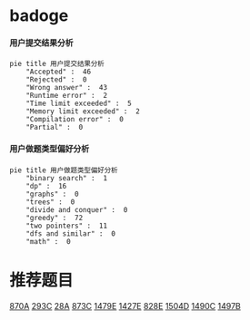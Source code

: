 # badoge

<!-- tabs:start -->



#### **用户提交结果分析**

```mermaid
pie title 用户提交结果分析
    "Accepted" :  46
    "Rejected" :  0
    "Wrong answer" :  43
    "Runtime error" :  2
    "Time limit exceeded" :  5
    "Memory limit exceeded" :  2
    "Compilation error" :  0
    "Partial" :  0
```

#### **用户做题类型偏好分析**

```mermaid
pie title 用户做题类型偏好分析
    "binary search" :  1
    "dp" :  16
    "graphs" :  0
    "trees" :  0
    "divide and conquer" :  0
    "greedy" :  72
    "two pointers" :  11
    "dfs and similar" :  0
    "math" :  0
```



<!-- tabs:end -->
# 推荐题目
[870A](https://codeforces.com/contest/870/problem/A)
[293C](https://codeforces.com/contest/293/problem/C)
[28A](https://codeforces.com/contest/28/problem/A)
[873C](https://codeforces.com/contest/873/problem/C)
[1479E](https://codeforces.com/contest/1479/problem/E)
[1427E](https://codeforces.com/contest/1427/problem/E)
[828E](https://codeforces.com/contest/828/problem/E)
[1504D](https://codeforces.com/contest/1504/problem/D)
[1490C](https://codeforces.com/contest/1490/problem/C)
[1497B](https://codeforces.com/contest/1497/problem/B)
